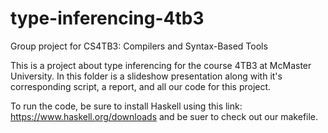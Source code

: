 # type-inferencing-4tb3
Group project for CS4TB3: Compilers and Syntax-Based Tools

This is a project about type inferencing for the course 4TB3 at McMaster University. 
In this folder is a slideshow presentation along with it's corresponding script, a report, and all our code
for this project.

To run the code, be sure to install Haskell using this link: https://www.haskell.org/downloads 
and be suer to check out our makefile.
